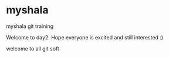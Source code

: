 myshala
=======

myshala git training 

Welcome to day2. Hope everyone is excited and still interested :)

welcome to all git soft

